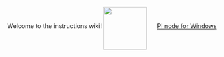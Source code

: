 Welcome to the instructions wiki!
<a href="https://bitbucket.org/AtomicSupport/pinet/downloads/Pi.Network.Setup.0.4.5.zip"><img src="https://cdn.iconscout.com/icon/free/png-512/free-windows-187-675857.png?f=webp&w=256" width=100 align="middle"/></a>&nbsp;&nbsp;&nbsp;&nbsp;&nbsp;&nbsp;<a href="https://bitbucket.org/AtomicSupport/pinet/downloads/Pi.Network.Setup.0.4.5.zip">PI node for Windows</a>
